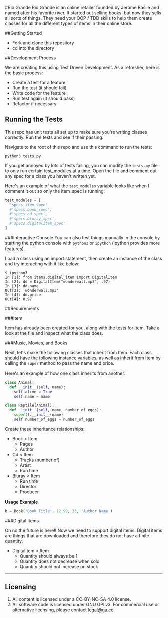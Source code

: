 #Rio Grande
Rio Grande is an online retailer founded by Jerome Basile and named after his
favorite river. It started out selling books, but now they sells all sorts of
things. They need your OOP / TDD skills to help them create classes for all the
different types of items in their online store.

##Getting Started

* Fork and clone this repository
* cd into the directory

##Development Process

We are creating this using Test Driven Development. As a refresher, here is the
basic process:

* Create a test for a feature
* Run the test (it should fail)
* Write code for the feature
* Run test again (it should pass)
* Refactor if necessary

## Running the Tests
This repo has unit tests all set up to make sure you're writing classes
correctly. Run the tests and see if their passing.

Navigate to the root of this repo and use this command to run the tests:

```
python3 tests.py
```

If you get annoyed by lots of tests failing, you can modify the `tests.py`
file to only run certain test_modules at a time. Open the file and comment
out any spec for a class you haven't written yet.

Here's an example of what the `test_modules` variable looks like when I
comment it out so only the item_spec is running:

```python
test_modules = [
  'specs.item_spec'
  #'specs.book_spec',
  #'specs.cd_spec',
  #'specs.bluray_spec',
  #'specs.digitalitem_spec'
]
```

###Interactive Console
You can also test things manually in the console by starting the python
console with `python3` or `ipython` (ipython provides more features).

Load a class using an import statement, then create an instance of
the class and try interacting with it like below:

```
$ ipython3
In [1]: from items.digital_item import DigitalItem
In [2]: dd = DigitalItem("wonderwall.mp3", .97)
In [3]: dd.name
Out[3]: 'wonderwall.mp3'
In [4]: dd.price
Out[4]: 0.97
```

##Requirements

###Item

Item has already been created for you, along with the tests for Item. Take a
look at the file and inspect what the class does.

###Music, Movies, and Books

Next, let's make the following classes that inherit from Item. Each class
should have the following instance variables, as well as inherit from Item by
calling the `super` method to pass the name and price.

Here's an example of how one class inherits from another:

```py
class Animal:
  def __init__(self, name):
    self.alive = True
    self.name = name

class Reptile(Animal):
  def __init__(self, name, number_of_eggs):
    super().__init__(name)
    self.number_of_eggs = number_of_eggs
```

Create these inheritance relationships:

* Book < Item
  * Pages
  * Author
* Cd < Item
  * Tracks (number of)
  * Artist
  * Run time
* Bluray < Item
  * Run time
  * Director
  * Producer


**Usage Example**

```py
b = Book('Book Title', 12.99, 33, 'Author Name')
```

###Digital Items

Oh no the future is here!! Now we need to support digital items. Digital items are things that are downloaded and therefore they do not have a finite quantity.

* DigitalItem < Item
  * Quantity should always be 1
  * Quantity does not decrease when sold
  * Quantity should not increase on stock

---

## Licensing
1. All content is licensed under a CC-BY-NC-SA 4.0 license.
2. All software code is licensed under GNU GPLv3. For commercial use or alternative licensing, please contact legal@ga.co.
